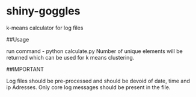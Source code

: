 # shiny-goggles

k-means calculator for log files

##Usage

run command - python calculate.py <logFile>
Number of unique elements will be returned which can be used for k means clustering.

##IMPORTANT

Log files should be pre-processed and should be devoid of date, time and ip Adresses. Only core
log messages should be present in the file.
